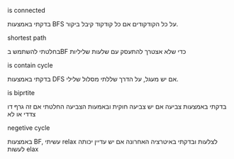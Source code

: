 is connected


בדקתי באמצעות BFS על כל הקודקודים אם כל קודקוד קיבל ביקור.


shortest path

בחלטתי להשתמש בBF כדי שלא אצטרך להתעסק עם שלעות שליליות

is contain cycle

בדקתי באמצעות DFS אם יש מעגל, על הדרך שללתי מסלול שלילי.

is biprtite

בדקתי באמצעות צביעה אם יש צביעה חוקית ובאמעות הצביעה החלטתי אם זה גרף דו צדדי או לא

negetive cycle


באמצעות BF, עשיתי relax לצלעות ובדקתי באיטרציה האחרונה אם יש עדיין יכותה לעשות elax 
